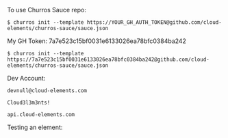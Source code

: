 To use Churros Sauce repo:

`$ churros init --template https://YOUR_GH_AUTH_TOKEN@github.com/cloud-elements/churros-sauce/sauce.json`

My GH Token: 7a7e523c15bf0031e6133026ea78bfc0384ba242

`$ churros init --template https://7a7e523c15bf0031e6133026ea78bfc0384ba242@github.com/cloud-elements/churros-sauce/sauce.json`

Dev Account:

`devnull@cloud-elements.com`

`Cloud3l3m3nts!`

`api.cloud-elements.com`

Testing an element:

